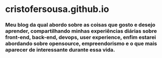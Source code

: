 # cristofersousa.github.io

### Meu blog da qual abordo sobre as coisas que gosto e desejo aprender, compartilhando minhas experiências diárias sobre front-end, back-end, devops, user experience, enfim estarei abordando sobre opensource, empreendorismo e o que mais aparecer de interessante durante essa vida.
